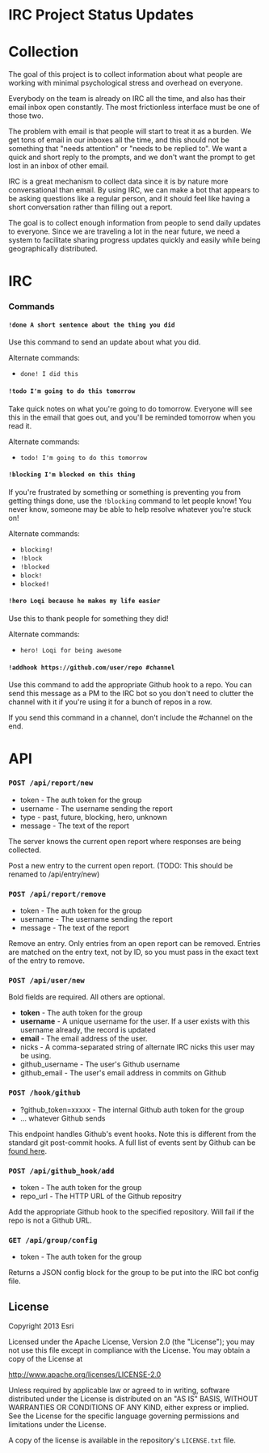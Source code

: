 IRC Project Status Updates
==========================

Collection
==========

The goal of this project is to collect information about what people are working with minimal psychological stress and overhead on everyone.

Everybody on the team is already on IRC all the time, and also has their email inbox open constantly. The most frictionless interface must be one of those two.

The problem with email is that people will start to treat it as a burden. We get tons of email in our inboxes all the time, and this should not be something that "needs attention" or "needs to be replied to". We want a quick and short reply to the prompts, and we don't want the prompt to get lost in an inbox of other email. 

IRC is a great mechanism to collect data since it is by nature more conversational than email. By using IRC, we can make a bot that appears to be asking questions like a regular person, and it should feel like having a short conversation rather than filling out a report.

The goal is to collect enough information from people to send daily updates to everyone. Since we are traveling a lot in the near future, we need a system to facilitate sharing progress updates quickly and easily while being geographically distributed.



IRC
===

### Commands

#### `!done A short sentence about the thing you did`

Use this command to send an update about what you did.

Alternate commands:

* `done! I did this`

#### `!todo I'm going to do this tomorrow`

Take quick notes on what you're going to do tomorrow. Everyone will see this in the email that goes out,
and you'll be reminded tomorrow when you read it.

Alternate commands:

* `todo! I'm going to do this tomorrow`

#### `!blocking I'm blocked on this thing`

If you're frustrated by something or something is preventing you from getting
things done, use the `!blocking` command to let people know! You never know, someone
may be able to help resolve whatever you're stuck on!

Alternate commands:

* `blocking!`
* `!block`
* `!blocked`
* `block!`
* `blocked!`

#### `!hero Loqi because he makes my life easier`

Use this to thank people for something they did!

Alternate commands:

* `hero! Loqi for being awesome`

#### `!addhook https://github.com/user/repo #channel`

Use this command to add the appropriate Github hook to a repo. You can send
this message as a PM to the IRC bot so you don't need to clutter the channel
with it if you're using it for a bunch of repos in a row. 

If you send this command in a channel, don't include the #channel on the end.


API
===

### `POST /api/report/new`

* token - The auth token for the group
* username - The username sending the report
* type - past, future, blocking, hero, unknown
* message - The text of the report

The server knows the current open report where responses are being collected.

Post a new entry to the current open report. (TODO: This should be renamed to /api/entry/new)


### `POST /api/report/remove`

* token - The auth token for the group
* username - The username sending the report
* message - The text of the report

Remove an entry. Only entries from an open report can be removed. Entries are matched on the entry
text, not by ID, so you must pass in the exact text of the entry to remove.


### `POST /api/user/new`

Bold fields are required. All others are optional.

* **token** - The auth token for the group
* **username** - A unique username for the user. If a user exists with this username already, the record is updated
* **email** - The email address of the user.
* nicks - A comma-separated string of alternate IRC nicks this user may be using.
* github_username - The user's Github username
* github_email - The user's email address in commits on Github


### `POST /hook/github`

* ?github_token=xxxxx - The internal Github auth token for the group
* ... whatever Github sends

This endpoint handles Github's event hooks. Note this is different from the standard git post-commit hooks. A full list of events sent by Github can be [found here](http://developer.github.com/v3/activity/events/types/).


### `POST /api/github_hook/add`

* token - The auth token for the group
* repo_url - The HTTP URL of the Github repositry

Add the appropriate Github hook to the specified repository. Will fail if the repo is not a Github URL.


### `GET /api/group/config`

* token - The auth token for the group

Returns a JSON config block for the group to be put into the IRC bot config file.



## License

Copyright 2013 Esri

Licensed under the Apache License, Version 2.0 (the "License");
you may not use this file except in compliance with the License.
You may obtain a copy of the License at

   http://www.apache.org/licenses/LICENSE-2.0

Unless required by applicable law or agreed to in writing, software
distributed under the License is distributed on an "AS IS" BASIS,
WITHOUT WARRANTIES OR CONDITIONS OF ANY KIND, either express or implied.
See the License for the specific language governing permissions and
limitations under the License.

A copy of the license is available in the repository's `LICENSE.txt` file.
